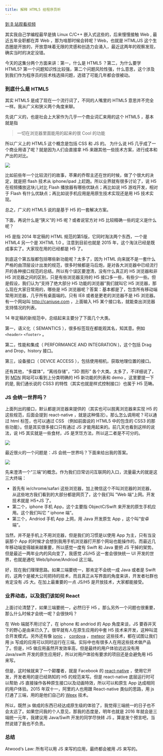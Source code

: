 ```yaml
---
title: 解释 HTML5 给程序员听
---
```


[到 B 站观看视频]()

其实我自己学编程最早是搞 Linux C/C++ 嵌入式这些的，后来慢慢接触 Web
  , 最近五年全职都在弄 Web ，那为啥那时候会转呢？Web，也就是 HTML/JS 这个生态圈是开放的，开放意味着无限的灵感和创造力会涌入，最近这两年的观察发现，确实当时的决定没错。

今天的这集分两个方面来讲：第一，什么是 HTML5 ？第二，为什么要学 HTML5? 第一个问题知识性比较强，第二个问题风险性强，什么意思，这个涉及到我们作为程序员的技术栈选择问题，选错了可能几年都会很被动。

### 到底什么是 HTML5

其实 HTML5 是成了现在一个流行词了，不同的人嘴里的 HTML5 意思并不完全一样。我从广义和狭义两个角度来聊。

先说广义的，也是社会上大家作为几乎一个商业词汇来用的这个 HTML5 ，基本就是指

>一切在浏览器里面能用的起来的很 Cool 的功能

所以广义上的 HTML5 这个概念是包括 CSS 和 JS 的。 为什么说 H5 几乎成了一个商业用语了呢？就是因为人们会直接拿 H5 来跟其他一些技术方案，进行成本和产出的对比。

![](http://7xrsqb.com1.z0.glb.clouddn.com/171-jobs-flash.png)

比如前些年一个比较流行的故事，苹果的乔帮主还在世的时候，做了个很大的决定，就是把 flash 技术从 iphone/ipad 上赶跑。所以业界就有很多讨论了，说 H5 在视频播放这块儿对比 Flash 播放器有哪些优缺点；再比如说 H5 游戏开发，相对于 Flash 有什么优缺点；再比如说手机应用是用原生技术实现还是用 H5 技术实现。

总之，广义的 HTML5 说的是基于 H5 的一套解决方案。

下面，再说什么是“狭义”的 H5 呢？或者说官方对 H5 比较精确一些的定义是什么呢？

H5 是指 2014 年定稿的 HTML 规范的第5版，它同时淘汰两个东西，一个是 HTML4 另一个是 XHTML 1.0 。注意到目前也就是 2015 年，这个淘汰已经是既成事实了。大家现在用的已经都是 H5 了。

到底这个第五版都包括哪些新功能呢？太多了，因为 HTML 向来就不是一套什么严格的由顶层设计出发的规范，很多时候都是马后炮，是对各大浏览器中已经流行开的各种接口规范的总结。所以有个误区要澄清，没有什么真正的 H5 浏览器和非 H5 浏览器之间的区别，只是有些浏览器支持的 H5 接口多一些，有些少一些。但是假设，我们认为“支持了绝大部分 H5 功能的浏览器”我们就叫它 H5 浏览器，那么现在大家日常用的，哪些是 H5 浏览器呢？答案：基本都是了，包含所有移动端常用浏览器，几乎所有桌面端的。只有 IE8 或者是更老的浏览器不是 H5 浏览器。有一个网站叫 <http://caniuse.com> ，上面输入 H5 某个接口名，就能查出浏览器支持情况的列表。


14 年定稿的新规范中，总结起来主要分了下面几个大类。

第一，语义化（ SEMANTICS ），很多标签现在都能观其名，知其意。例如 `<header>` `<footer>` 。

第二，性能和集成（ PERFORMANCE AND INTEGRATION )，这个包括 Drag and Drop，history 接口。

第三，设备接口（ DEVICE ACCESS ），包括使用相机，获取地理位置的接口。

还有其他，“多媒体”，“离线存储”，“3D 图形” 各个大类。太多了，不详细说了，到 [MDN](https://developer.mozilla.org/en-US/docs/Web/Guide/HTML/HTML5) 网站可以看到上分类明确的 H5 新功能的列表和 demo 。这里要提一下的是, 我们通长说的 CSS3 的特性（其实也就是样式控制接口）也属于 H5 范畴。

### JS 会统一世界吗？

上面列出的接口，默认都是浏览器来提供的（其实也可以脱离浏览器来实现 H5 的这些规范，后面会提到 react-native ，就是这种情况）。那么怎么调用呢？可以通过 html 标签，也可以通过 CSS （例如前面说的 HTML5 中的包含的 CSS3 的那些功能）。但是其实很多接口只有通过 JS 才能用起来的。前几天也看到这样的说法，说 H5 其实就是一些食材，JS 是烹饪方法，所以这二者是不可分的。

![](http://7xrsqb.com1.z0.glb.clouddn.com/171-h5-js.png)


最近很火的一个问题是：JS 会统一世界吗？下面来给出我的答案。

![](http://7xrsqb.com1.z0.glb.clouddn.com/171-3-end.png)

先来澄清一个“三端”的概念。作为我们日常访问互联网的入口，流量最大的就是这三大终端：

- 首先有 ie/chrome/safari 这些浏览器，加上微信这个不叫浏览器的浏览器，从这些地方我们看到的大部分都是网页了，这个我们叫 ”Web 端“上网。开发技术就是 H5+JS 了。
- 第二个，iphone 手机 App，这个主要指 ObjectC/Swift 来开发的原生手机应用。这个我们叫它 “ iphone 端”。
- 第三个，Andriod 手机 App 上网，用 Java 开发原生 App ，这个叫“安卓端”。

当然，并不是手机上不用浏览器，但是我们的习惯是以使用 App 为主，只有当没装那个 App 的时候才会想到我用手机浏览器打开那个网站也能操作的。而最近几年移动端变得越来越重要，所以感觉一度有 Swift 和 Java 要把 JS 干掉的架势。但是最近一两年业内的风向变了，我感觉 JS/H5 这一套会很快统一 UI 开发的世界，也就是通吃 Web/Iphone/Andriod 这三端。

好，现在我们理理思路。如果三端要统一，那肯定不会统一成 Java 或者是 Swift 的，这两个是被大公司把持的技术，而且真正从写界面的角度来讲，开发者社群也肯定没有 JS 大。在加上最重要的一点 JS/H5 是开放技术，大家都能接受。

### 业界动态，以及我们该如何 React

上面讨论清楚了，如果三端要统一，必然归于 H5 。那么另外一个问题也很重要，那么什么时候才会统一呢？会很快吗？

在 Web 端就不用讨论了，在 iphone 和 andriod 的 App 角度来谈，JS 要吞并天下的野心是由来已久了。很早就有人在原生应用的中套 H5 技术来开发，这种叫混合开发模式。另外还有像 [ionic](http://ionicframework.com/) ， [cordova](https://cordova.apache.org/) ，[meteor](https://www.meteor.com/) 这些技术，都在试图让我们用 js 写成的应用可以同时运行在三端。实际中也有很多人在用这些技术做产品了。但是，H5 做应用虽然开发效率高，但是最终的用户体验远远没有用 Java/swift 开发的原生应用好，所以对用户体验有要求的项目还是会避免用 H5 来写。

但是，这时候就来了一个颠覆者，就是 Facebook 的 [react-native](https://facebook.github.io/react-native/) ，使用它开发，开发者用的是已经熟知的 H5 的规范来写。但是 react-native 底层运行时可以帮助 JS 直接操作各种原生接口以及动画特效，所以可以和原生 App 达成相同的用户体验。2015 年双十一，阿里的人也用跟 React-native 类似的思路，用 js 打通了三端，用的是他们自己的 [Weex](https://github.com/amfe/article/issues/14) 技术。

所以，既然 js 做成的东西已经达成原生级的体验了，我觉得三端统一的日子也不会太远了。如果您问我的个人意见，那我的态度是，明年也就是 2016 年就会是三端统一元年，我建议用 Java/Swift 开发的同学尽快转 JS 。算是发个预言吧，当然说错了我也不负责。

### 总结

Atwood‘s Law: 所有可以用 JS 来写的应用，最终都会被用 JS 来写的。

